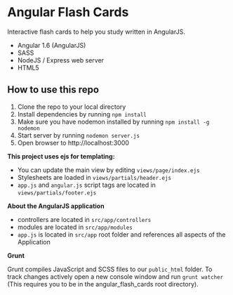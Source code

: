 # Angular Flash Cards

Interactive flash cards to help you study written in AngularJS. 

* Angular 1.6 (AngularJS)
* SASS
* NodeJS / Express web server
* HTML5

## How to use this repo
1. Clone the repo to your local directory
2. Install dependencies by running `npm install`
3. Make sure you have nodemon installed by running `npm install -g nodemon`
4. Start server by running `nodemon server.js`
5. Open browser to http://localhost:3000


**This project uses ejs for templating:**
* You can update the main view by editing `views/page/index.ejs`
* Stylesheets are loaded in `views/partials/header.ejs`
* `app.js` and `angular.js` script tags are located in `views/partials/footer.ejs`

**About the AngularJS application**
* controllers are located in `src/app/controllers`
* modules are located in `src/app/modules`
* `app.js` is located in `src/app` root folder and references all aspects of the Application

**Grunt**

Grunt compiles JavaScript and SCSS files to our `public_html` folder. To track changes actively open a new console window and run `grunt watcher` (This requires you to be in the angular_flash_cards root directory).
